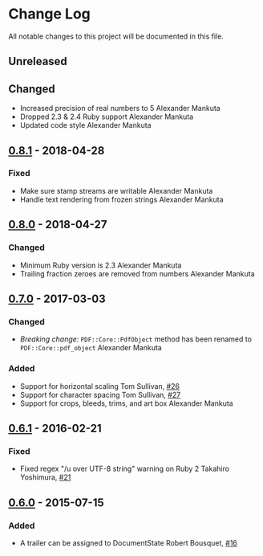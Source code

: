 # Change Log

All notable changes to this project will be documented in this file.

## Unreleased

## Changed

- Increased precision of real numbers to 5
  Alexander Mankuta
- Dropped 2.3 & 2.4 Ruby support
  Alexander Mankuta
- Updated code style
  Alexander Mankuta

## [0.8.1][] - 2018-04-28

### Fixed

- Make sure stamp streams are writable
  Alexander Mankuta
- Handle text rendering from frozen strings
  Alexander Mankuta

## [0.8.0][] - 2018-04-27

### Changed

- Minimum Ruby version is 2.3
  Alexander Mankuta
- Trailing fraction zeroes are removed from numbers
  Alexander Mankuta

## [0.7.0][] - 2017-03-03

### Changed

- *Breaking change*: `PDF::Core::PdfObject` method has been renamed to
  `PDF::Core::pdf_object`
  Alexander Mankuta

### Added

- Support for horizontal scaling
  Tom Sullivan, [#26](https://github.com/prawnpdf/pdf-core/pull/26)
- Support for character spacing
  Tom Sullivan, [#27](https://github.com/prawnpdf/pdf-core/pull/27)
- Support for crops, bleeds, trims, and art box
  Alexander Mankuta


## [0.6.1][] - 2016-02-21

### Fixed

- Fixed regex "/u over UTF-8 string" warning on Ruby 2
  Takahiro Yoshimura, [#21](https://github.com/prawnpdf/pdf-core/pull/21)


## [0.6.0][] - 2015-07-15

### Added

- A trailer can be assigned to DocumentState
  Robert Bousquet, [#16](https://github.com/prawnpdf/pdf-core/pull/16)

[0.8.1]: https://github.com/prawnpdf/pdf-core/compare/0.8.0...0.8.1
[0.8.0]: https://github.com/prawnpdf/pdf-core/compare/0.7.0...0.8.0
[0.7.0]: https://github.com/prawnpdf/pdf-core/compare/0.6.1...0.7.0
[0.6.1]: https://github.com/prawnpdf/pdf-core/compare/0.6.0...0.6.1
[0.6.0]: https://github.com/prawnpdf/pdf-core/compare/0.5.1...0.6.0
